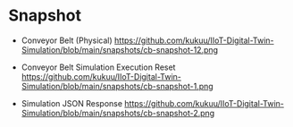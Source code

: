 # Snapshot

- Conveyor Belt (Physical) 
https://github.com/kukuu/IIoT-Digital-Twin-Simulation/blob/main/snapshots/cb-snapshot-12.png

- Conveyor Belt Simulation Execution Reset
https://github.com/kukuu/IIoT-Digital-Twin-Simulation/blob/main/snapshots/cb-snapshot-1.png

- Simulation JSON Response
https://github.com/kukuu/IIoT-Digital-Twin-Simulation/blob/main/snapshots/cb-snapshot-2.png
